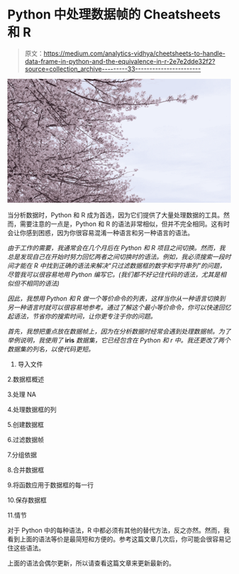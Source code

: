 # Python 中处理数据帧的 Cheatsheets 和 R

> 原文：<https://medium.com/analytics-vidhya/cheetsheets-to-handle-data-frame-in-python-and-the-equivalence-in-r-2e7e2dde32f2?source=collection_archive---------33----------------------->

![](img/df6fb98e5f885ce21074050901dbf2c1.png)

当分析数据时，Python 和 R 成为首选，因为它们提供了大量处理数据的工具。然而，需要注意的一点是，Python 和 R 的语法非常相似，但并不完全相同。这有时会让你感到困惑，因为你很容易混淆一种语言和另一种语言的语法。

*由于工作的需要，我通常会在几个月后在 Python 和 R 项目之间切换。然而，我总是发现自己在开始时努力回忆两者之间切换时的语法。例如，我必须搜索一段时间才能在 R 中找到正确的语法来解决“只过滤数据框的数字和字符串列”的问题，尽管我可以很容易地用 Python 编写它。(我们都不好记住代码的语法，尤其是相似但不相同的语法)*

*因此，我想用 Python 和 R 做一个等价命令的列表，这样当你从一种语言切换到另一种语言时就可以很容易地参考。通过了解这个最小等价命令，你可以快速回忆起语法，节省你的搜索时间，让你更专注于你的问题。*

*首先，我想把重点放在数据帧上，因为在分析数据时经常会遇到处理数据帧。为了举例说明，我使用了* **iris** *数据集，它已经包含在 Python 和 r 中。我还更改了两个数据集的列名，以使代码更短。*

1.  导入文件

2.数据框概述

3.处理 NA

4.处理数据框的列

5.创建数据框

6.过滤数据帧

7.分组依据

8.合并数据框

9.将函数应用于数据框的每一行

10.保存数据框

11.情节

对于 Python 中的每种语法，R 中都必须有其他的替代方法，反之亦然。然而，我看到上面的语法等价是最简短和方便的。参考这篇文章几次后，你可能会很容易记住这些语法。

上面的语法会偶尔更新，所以请查看这篇文章来更新最新的。